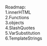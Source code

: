 Roadmap:<br>
    1.innerHTML<br>
    2.Functions<br>
    3.objects<br>
    4.SlashQuotes<br>
    5.VarSubstitution<br>
    6.TemplateStrings<br>
